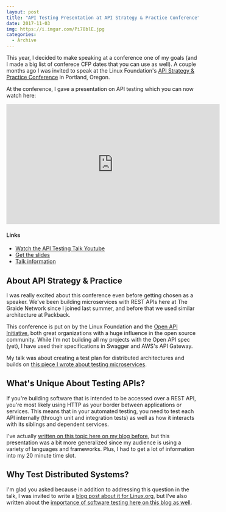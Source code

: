```yaml
---
layout: post
title: "API Testing Presentation at API Strategy & Practice Conference"
date: 2017-11-03
img: https://i.imgur.com/Pi78blE.jpg
categories: 
  - Archive
---
```


This year, I decided to make speaking at a conference one of my goals (and I made a big list of conferece CFP dates that you can use as well). A couple months ago I was invited to speak at the Linux Foundation's [API Strategy & Practice Conference](http://events.linuxfoundation.org/events/apistrat) in Portland, Oregon.

At the conference, I gave a presentation on API testing which you can now watch here:

<iframe width="560" height="315" src="https://www.youtube.com/embed/NcQryexNKhM?rel=0&showinfo=0" frameborder="0" allowfullscreen></iframe>

#### Links
- [Watch the API Testing Talk Youtube](https://www.youtube.com/watch?v=NcQryexNKhM)
- [Get the slides](https://drive.google.com/open?id=1va2Ny5a5lEu1fKBa6w5XYDAqaE2otiBR6bZFgjncWxA)
- [Talk information](https://apistrat17.sched.com/event/414b17fdda21239616cac543f54c542f)

## About API Strategy & Practice

I was really excited about this conference even before getting chosen as a speaker. We've been building microservices with REST APIs here at The Graide Network since I joined last summer, and before that we used similar architecture at Packback.

This conference is put on by the Linux Foundation and the [Open API Initiative](https://www.openapis.org/), both great organizations with a huge influence in the open source community. While I'm not building all my projects with the Open API spec (yet), I have used their specifications in Swagger and AWS's API Gateway.

My talk was about creating a test plan for distributed architectures and builds on [this piece I wrote about testing microservices](/posts/testing-layers).

## What's Unique About Testing APIs?

If you're building software that is intended to be accessed over a REST API, you're most likely using HTTP as your border between applications or services. This means that in your automated testing, you need to test each API internally (through unit and integration tests) as well as how it interacts with its siblings and dependent services.

I've actually [written on this topic here on my blog before](https://www.karllhughes.com/posts/testing-layers), but this presentation was a bit more generalized since my audience is using a variety of languages and frameworks. Plus, I had to get a lot of information into my 20 minute time slot.

## Why Test Distributed Systems?

I'm glad you asked because in addition to addressing this question in the talk, I was invited to write a [blog post about it for Linux.org](https://www.linuxfoundation.org/blog/2017/10/testing-important-distributed-software/), but I've also written about the [importance of software testing here on this blog as well](https://www.karllhughes.com/posts/testing-matters).
